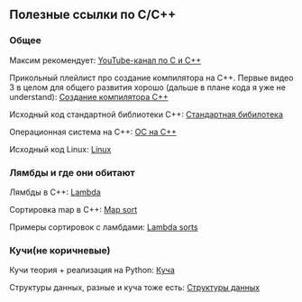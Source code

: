 ## Полезные ссылки по C/C++

### Общее

Максим рекомендует: [YouTube-канал по С и С++](https://youtube.com/@tilir?si=4_x768lYP17w9_dJ)

Прикольный плейлист про создание компилятора на С++. Первые видео 3 в целом для общего развития хорошо (дальше в плане кода я уже не understand): [Создание компилятора С++](https://www.youtube.com/playlist?list=PLUDlas_Zy_qC7c5tCgTMYq2idyyT241qs) 

Исходный код стандартной библиотеки С++: [Стандартная бибилотека](https://gcc.gnu.org/onlinedocs/libstdc++/)

Операционная система на С++: [ОС на С++](https://github.com/haiku/haiku)

Исходный код Linux: [Linux](https://github.com/torvalds/linux)


### Лямбды и где они обитают

Лямбды в С++: [Lambda](https://www.programiz.com/cpp-programming/lambda-expression)

Сортировка map в С++: [Map sort](https://cppscripts.com/cpp-sort-map-by-value)

Примеры сортировок с ламбдами: [Lambda sorts](https://cppscripts.com/cpp-sort-with-lambda)


### Кучи(не коричневые)

Кучи теория + реализация на Python: [Куча](https://agorinenko.github.io/data-structures-and-algorithms/tutorial/heap.html)

Структуры данных, разные и куча тоже есть: [Структуры данных](https://habr.com/ru/articles/263765/)